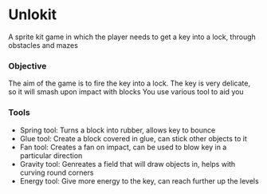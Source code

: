 # Unlokit
A sprite kit game in which the player needs to get a key into a lock, through obstacles and mazes

### Objective
The aim of the game is to fire the key into a lock.
The key is very delicate, so it will smash upon impact with blocks
You use various tool to aid you

### Tools
- Spring tool: Turns a block into rubber, allows key to bounce
- Glue tool: Create a block covered in glue, can stick other objects to it
- Fan tool: Creates a fan on impact, can be used to blow key in a particular direction
- Gravity tool: Genreates a field that will draw objects in, helps with curving round corners
- Energy tool: Give more energy to the key, can reach further up the levels
